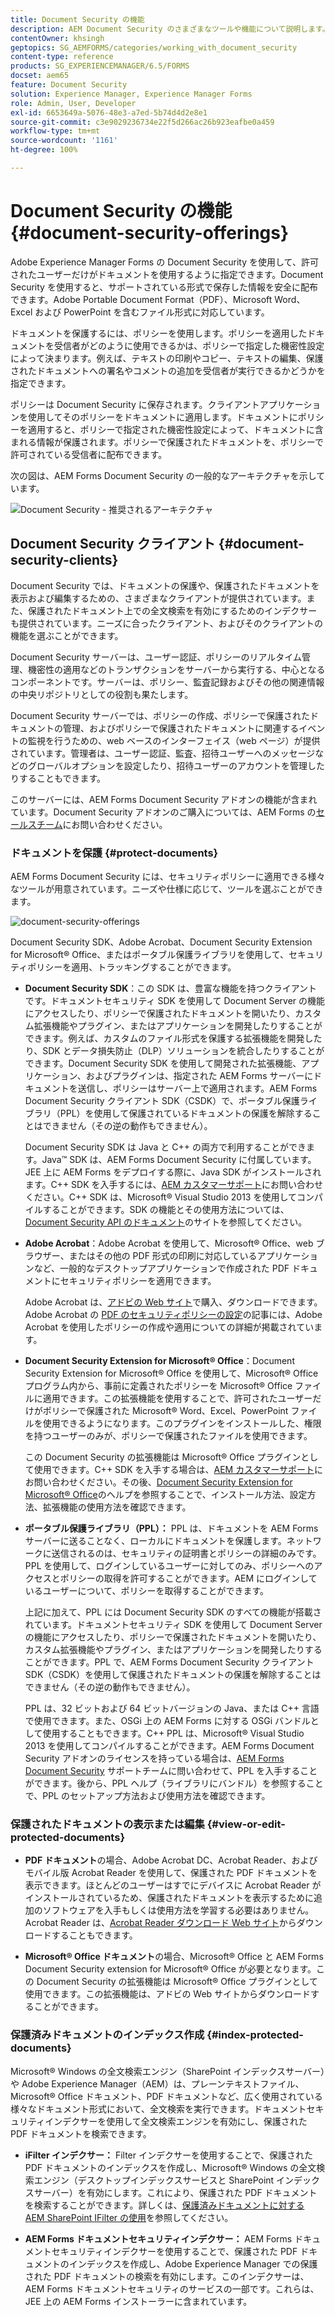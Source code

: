 ```yaml
---
title: Document Security の機能
description: AEM Document Security のさまざまなツールや機能について説明します。
contentOwner: khsingh
geptopics: SG_AEMFORMS/categories/working_with_document_security
content-type: reference
products: SG_EXPERIENCEMANAGER/6.5/FORMS
docset: aem65
feature: Document Security
solution: Experience Manager, Experience Manager Forms
role: Admin, User, Developer
exl-id: 6653649a-5076-48e3-a7ed-5b74d4d2e8e1
source-git-commit: c3e9029236734e22f5d266ac26b923eafbe0a459
workflow-type: tm+mt
source-wordcount: '1161'
ht-degree: 100%

---
```


# Document Security の機能{#document-security-offerings}

Adobe Experience Manager Forms の Document Security を使用して、許可されたユーザーだけがドキュメントを使用するように指定できます。Document Security を使用すると、サポートされている形式で保存した情報を安全に配布できます。Adobe Portable Document Format（PDF）、Microsoft Word、Excel および PowerPoint を含むファイル形式に対応しています。

ドキュメントを保護するには、ポリシーを使用します。ポリシーを適用したドキュメントを受信者がどのように使用できるかは、ポリシーで指定した機密性設定によって決まります。例えば、テキストの印刷やコピー、テキストの編集、保護されたドキュメントへの署名やコメントの追加を受信者が実行できるかどうかを指定できます。

ポリシーは Document Security に保存されます。クライアントアプリケーションを使用してそのポリシーをドキュメントに適用します。ドキュメントにポリシーを適用すると、ポリシーで指定された機密性設定によって、ドキュメントに含まれる情報が保護されます。ポリシーで保護されたドキュメントを、ポリシーで許可されている受信者に配布できます。

次の図は、AEM Forms Document Security の一般的なアーキテクチャを示しています。

![Document Security - 推奨されるアーキテクチャ](do-not-localize/document_security_architecture.png)

## Document Security クライアント {#document-security-clients}

Document Security では、ドキュメントの保護や、保護されたドキュメントを表示および編集するための、さまざまなクライアントが提供されています。また、保護されたドキュメント上での全文検索を有効にするためのインデクサーも提供されています。ニーズに合ったクライアント、およびそのクライアントの機能を選ぶことができます。

Document Security サーバーは、ユーザー認証、ポリシーのリアルタイム管理、機密性の適用などのトランザクションをサーバーから実行する、中心となるコンポーネントです。サーバーは、ポリシー、監査記録およびその他の関連情報の中央リポジトリとしての役割も果たします。

Document Security サーバーでは、ポリシーの作成、ポリシーで保護されたドキュメントの管理、およびポリシーで保護されたドキュメントに関連するイベントの監視を行うための、web ベースのインターフェイス（web ページ）が提供されています。管理者は、ユーザー認証、監査、招待ユーザーへのメッセージなどのグローバルオプションを設定したり、招待ユーザーのアカウントを管理したりすることもできます。

このサーバーには、AEM Forms Document Security アドオンの機能が含まれています。Document Security アドオンのご購入については、AEM Forms の[セールスチーム](https://www.adobe.com/jp/products/request-consultation/marketing-cloud.html?s_osc=70114000002JNwKAAW&amp;s_iid=70114000002JHs3AAG)にお問い合わせください。

### ドキュメントを保護 {#protect-documents}

AEM Forms Document Security には、セキュリティポリシーに適用できる様々なツールが用意されています。ニーズや仕様に応じて、ツールを選ぶことができます。

![document-security-offerings](assets/document-security-offerings.png)

Document Security SDK、Adobe Acrobat、Document Security Extension for Microsoft® Office、またはポータブル保護ライブラリを使用して、セキュリティポリシーを適用、トラッキングすることができます。

* **Document Security SDK**：この SDK は、豊富な機能を持つクライアントです。ドキュメントセキュリティ SDK を使用して Document Server の機能にアクセスしたり、ポリシーで保護されたドキュメントを開いたり、カスタム拡張機能やプラグイン、またはアプリケーションを開発したりすることができます。例えば、カスタムのファイル形式を保護する拡張機能を開発したり、SDK とデータ損失防止（DLP）ソリューションを統合したりすることができます。Document Security SDK を使用して開発された拡張機能、アプリケーション、およびプラグインは、指定された AEM Forms サーバーにドキュメントを送信し、ポリシーはサーバー上で適用されます。AEM Forms Document Security クライアント SDK（CSDK）で、ポータブル保護ライブラリ（PPL）を使用して保護されているドキュメントの保護を解除することはできません（その逆の動作もできません）。

  Document Security SDK は Java と C++ の両方で利用することができます。Java™ SDK は、AEM Forms Document Security に付属しています。JEE 上に AEM Forms をデプロイする際に、Java SDK がインストールされます。C++ SDK を入手するには、[AEM カスタマーサポート](https://experienceleague.adobe.com/?support-solution=General&amp;lang=ja&amp;support-tab=home#support)にお問い合わせください。C++ SDK は、Microsoft® Visual Studio 2013 を使用してコンパイルすることができます。SDK の機能とその使用方法については、[Document Security API のドキュメント](https://help.adobe.com/ja_JP/livecycle/11.0/Services/WS92d06802c76abadb76c48dfe12dbeb3e281-7ff0.2.html)のサイトを参照してください。

* **Adobe Acrobat**：Adobe Acrobat を使用して、Microsoft® Office、web ブラウザー、またはその他の PDF 形式の印刷に対応しているアプリケーションなど、一般的なデスクトップアプリケーションで作成された PDF ドキュメントにセキュリティポリシーを適用できます。

  Adobe Acrobat は、[アドビの Web サイト](https://www.adobe.com/jp/acrobat/free-trial-download.html)で購入、ダウンロードできます。Adobe Acrobat の [PDF のセキュリティポリシーの設定](https://helpx.adobe.com/jp/acrobat/using/setting-security-policies-pdfs.html)の記事には、Adobe Acrobat を使用したポリシーの作成や適用についての詳細が掲載されています。

* **Document Security Extension for Microsoft® Office**：Document Security Extension for Microsoft® Office を使用して、Microsoft® Office プログラム内から、事前に定義されたポリシーを Microsoft® Office ファイルに適用できます。この拡張機能を使用することで、許可されたユーザーだけがポリシーで保護された Microsoft® Word、Excel、PowerPoint ファイルを使用できるようになります。このプラグインをインストールした、権限を持つユーザーのみが、ポリシーで保護されたファイルを使用できます。

  この Document Security の拡張機能は Microsoft® Office プラグインとして使用できます。C++ SDK を入手する場合は、[AEM カスタマーサポート](https://helpx.adobe.com/jp/marketing-cloud/contact-support.html)にお問い合わせください。その後、[Document Security Extension for Microsoft® Office](https://experienceleague.adobe.com/docs/experience-manager-document-security/using/download-installer.html?lang=ja)のヘルプを参照することで、インストール方法、設定方法、拡張機能の使用方法を確認できます。

* **ポータブル保護ライブラリ（PPL）：** PPL は、ドキュメントを AEM Forms サーバーに送ることなく、ローカルにドキュメントを保護します。ネットワークに送信されるのは、セキュリティの証明書とポリシーの詳細のみです。PPL を使用して、ログインしているユーザーに対してのみ、ポリシーへのアクセスとポリシーの取得を許可することができます。AEM にログインしているユーザーについて、ポリシーを取得することができます。

  上記に加えて、PPL には Document Security SDK のすべての機能が搭載されています。ドキュメントセキュリティ SDK を使用して Document Server の機能にアクセスしたり、ポリシーで保護されたドキュメントを開いたり、カスタム拡張機能やプラグイン、またはアプリケーションを開発したりすることができます。PPL で、AEM Forms Document Security クライアント SDK（CSDK）を使用して保護されたドキュメントの保護を解除することはできません（その逆の動作もできません）。

  PPL は、32 ビットおよび 64 ビットバージョンの Java、または C++ 言語で使用できます。また、OSGi 上の AEM Forms に対する OSGi バンドルとして使用することもできます。C++ PPL は、Microsoft® Visual Studio 2013 を使用してコンパイルすることができます。AEM Forms Document Security アドオンのライセンスを持っている場合は、[AEM Forms Document Security](https://experienceleague.adobe.com/?support-solution=General&amp;lang=ja&amp;support-tab=home#support) サポートチームに問い合わせて、PPL を入手することができます。後から、PPL ヘルプ（ライブラリにバンドル）を参照することで、PPL のセットアップ方法および使用方法を確認できます。

### 保護されたドキュメントの表示または編集 {#view-or-edit-protected-documents}

* **PDF ドキュメント**&#x200B;の場合、Adobe Acrobat DC、Acrobat Reader、およびモバイル版 Acrobat Reader を使用して、保護された PDF ドキュメントを表示できます。ほとんどのユーザーはすでにデバイスに Acrobat Reader がインストールされているため、保護されたドキュメントを表示するために追加のソフトウェアを入手もしくは使用方法を学習する必要はありません。Acrobat Reader は、[Acrobat Reader ダウンロード Web サイト](https://get.adobe.com/jp/reader/)からダウンロードすることもできます。

* **Microsoft® Office ドキュメント**&#x200B;の場合、Microsoft® Office と AEM Forms Document Security extension for Microsoft® Office が必要となります。この Document Security の拡張機能は Microsoft® Office プラグインとして使用できます。この拡張機能は、アドビの Web サイトからダウンロードすることができます。

### 保護済みドキュメントのインデックス作成 {#index-protected-documents}

Microsoft® Windows の全文検索エンジン（SharePoint インデックスサーバー）や Adobe Experience Manager（AEM）は、プレーンテキストファイル、Microsoft® Office ドキュメント、PDF ドキュメントなど、広く使用されている様々なドキュメント形式において、全文検索を実行できます。ドキュメントセキュリティインデクサーを使用して全文検索エンジンを有効にし、保護された PDF ドキュメントを検索できます。

* **iFilter インデクサー：** Filter インデクサーを使用することで、保護された PDF ドキュメントのインデックスを作成し、Microsoft® Windows の全文検索エンジン（デスクトップインデックスサービスと SharePoint インデックスサーバー）を有効にします。これにより、保護された PDF ドキュメントを検索することができます。詳しくは、[保護済みドキュメントに対する AEM SharePoint IFilter の使用](assets/sharepoint-ifilter-doc-security.pdf)を参照してください。

* **AEM Forms ドキュメントセキュリティインデクサー：** AEM Forms ドキュメントセキュリティインデクサーを使用することで、保護された PDF ドキュメントのインデックスを作成し、Adobe Experience Manager での保護された PDF ドキュメントの検索を有効にします。このインデクサーは、AEM Forms ドキュメントセキュリティのサービスの一部です。これらは、JEE 上の AEM Forms インストーラーに含まれています。
